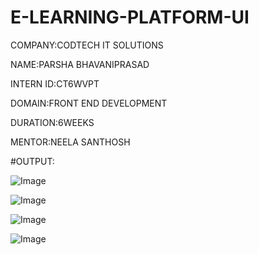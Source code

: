 # E-LEARNING-PLATFORM-UI
COMPANY:CODTECH IT SOLUTIONS

NAME:PARSHA BHAVANIPRASAD

INTERN ID:CT6WVPT

DOMAIN:FRONT END DEVELOPMENT

DURATION:6WEEKS

MENTOR:NEELA SANTHOSH

#OUTPUT:

![Image](https://github.com/user-attachments/assets/0cd7ac71-26ab-481b-bc91-8f4a065d1816)

![Image](https://github.com/user-attachments/assets/87dfc637-820e-4dc2-8843-36473a4177a0)

![Image](https://github.com/user-attachments/assets/3514345c-6f20-4e60-a2f3-a080e1140145)

![Image](https://github.com/user-attachments/assets/1da92958-df0d-4798-a680-946bc2a7d39a)
